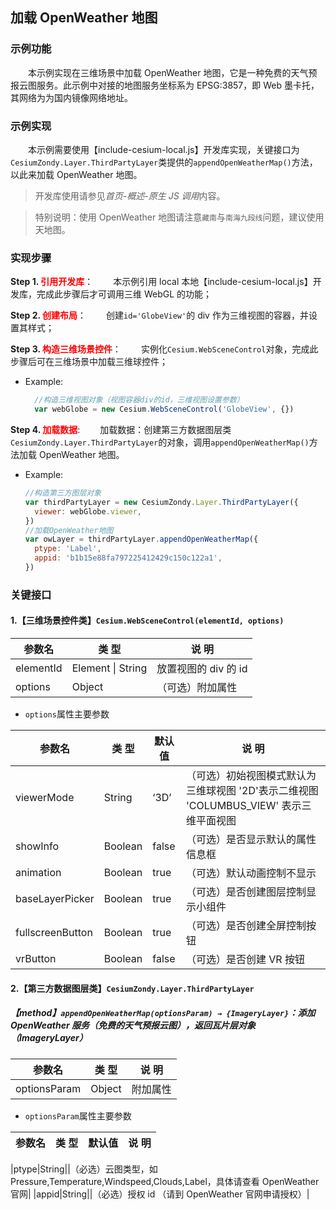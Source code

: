 ## 加载 OpenWeather 地图

### 示例功能

&ensp;&ensp;&ensp;&ensp;本示例实现在三维场景中加载 OpenWeather 地图，它是一种免费的天气预报云图服务。此示例中对接的地图服务坐标系为 EPSG:3857，即 Web 墨卡托，其网络为为国内镜像网络地址。

### 示例实现

&ensp;&ensp;&ensp;&ensp;本示例需要使用【include-cesium-local.js】开发库实现，关键接口为`CesiumZondy.Layer.ThirdPartyLayer`类提供的`appendOpenWeatherMap()`方法，以此来加载 OpenWeather 地图。

> 开发库使用请参见*首页-概述-原生 JS 调用*内容。

> 特别说明：使用 OpenWeather 地图请注意`藏南`与`南海九段线`问题，建议使用天地图。

### 实现步骤

**Step 1. <font color=red>引用开发库</font>**：
&ensp;&ensp;&ensp;&ensp;本示例引用 local 本地【include-cesium-local.js】开发库，完成此步骤后才可调用三维 WebGL 的功能；

**Step 2. <font color=red>创建布局</font>**：
&ensp;&ensp;&ensp;&ensp;创建`id='GlobeView'`的 div 作为三维视图的容器，并设置其样式；

**Step 3. <font color=red>构造三维场景控件</font>**：
&ensp;&ensp;&ensp;&ensp;实例化`Cesium.WebSceneControl`对象，完成此步骤后可在三维场景中加载三维球控件；

- Example:

  ```javascript
    //构造三维视图对象（视图容器div的id，三维视图设置参数）
    var webGlobe = new Cesium.WebSceneControl('GlobeView', {})
  ```

**Step 4. <font color=red>加载数据</font>**:
&ensp;&ensp;&ensp;&ensp;加载数据：创建第三方数据图层类`CesiumZondy.Layer.ThirdPartyLayer`的对象，调用`appendOpenWeatherMap()`方法加载 OpenWeather 地图。

- Example:
  ```javascript
  //构造第三方图层对象
  var thirdPartyLayer = new CesiumZondy.Layer.ThirdPartyLayer({
    viewer: webGlobe.viewer,
  })
  //加载OpenWeather地图
  var owLayer = thirdPartyLayer.appendOpenWeatherMap({
    ptype: 'Label',
    appid: 'b1b15e88fa797225412429c150c122a1',
  })
  ```

### 关键接口

#### 1.【三维场景控件类】`Cesium.WebSceneControl(elementId, options)`

| 参数名    | 类 型             | 说 明                |
| --------- | ----------------- | -------------------- |
| elementId | Element \| String | 放置视图的 div 的 id |
| options   | Object            | （可选）附加属性     |

- `options`属性主要参数

| 参数名           | 类 型   | 默认值 | 说 明                                                                                  |
| ---------------- | ------- | ------ | -------------------------------------------------------------------------------------- |
| viewerMode       | String  | ‘3D’   | （可选）初始视图模式默认为三维球视图 '2D'表示二维视图 'COLUMBUS_VIEW' 表示三维平面视图 |
| showInfo         | Boolean | false  | （可选）是否显示默认的属性信息框                                                       |
| animation        | Boolean | true   | （可选）默认动画控制不显示                                                             |
| baseLayerPicker  | Boolean | true   | （可选）是否创建图层控制显示小组件                                                     |
| fullscreenButton | Boolean | true   | （可选）是否创建全屏控制按钮                                                           |
| vrButton         | Boolean | false  | （可选）是否创建 VR 按钮                                                               |

#### 2.【第三方数据图层类】`CesiumZondy.Layer.ThirdPartyLayer`

##### 【method】`appendOpenWeatherMap(optionsParam) → {ImageryLayer}`：添加 OpenWeather 服务（免费的天气预报云图），返回瓦片层对象（ImageryLayer）

| 参数名       | 类 型  | 说 明    |
| ------------ | ------ | -------- |
| optionsParam | Object | 附加属性 |

- `optionsParam`属性主要参数

| 参数名 | 类 型 | 默认值 | 说 明 |
| ------ | ----- | ------ | ----- |


|ptype|String||（必选）云图类型，如 Pressure,Temperature,Windspeed,Clouds,Label，具体请查看 OpenWeather 官网|
|appid|String||（必选）授权 id （请到 OpenWeather 官网申请授权）|
